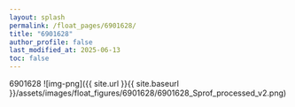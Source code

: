 ```yaml
---
layout: splash
permalink: /float_pages/6901628/
title: "6901628"
author_profile: false
last_modified_at: 2025-06-13
toc: false
---
```

 
6901628
![img-png]({{ site.url }}{{ site.baseurl }}/assets/images/float_figures/6901628/6901628_Sprof_processed_v2.png)